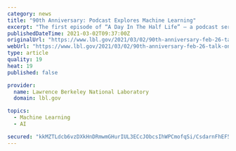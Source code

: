 ```yaml
---
category: news
title: "90th Anniversary: Podcast Explores Machine Learning"
excerpt: "The first episode of “A Day In The Half Life” — a podcast series that follows the often unexpected ways science evolves — explores machine learning, a type of artificial intelligence centered on algorithms that can teach themselves."
publishedDateTime: 2021-03-02T09:37:00Z
originalUrl: "https://www.lbl.gov/2021/03/02/90th-anniversary-feb-26-talk-on-labs-covid-research/"
webUrl: "https://www.lbl.gov/2021/03/02/90th-anniversary-feb-26-talk-on-labs-covid-research/"
type: article
quality: 19
heat: 19
published: false

provider:
  name: Lawrence Berkeley National Laboratory
  domain: lbl.gov

topics:
  - Machine Learning
  - AI

secured: "kkMZTLdcb6vzDXkHnDRmwmGHurIUL3ECcJObcsIhWPCmofqSi/CsdarnFhEF53igP+MvpZ0Rr4QsK6fQYIhWi94+xKF2Puj8zCu5YzA//rscgLmzR3RgDLwnc2SSa4zEXWJPr7RGIqas+w9uruZD+Xw9Of/UMd+VBgA9nDR4w2Q0WkrG/NjEi2OaZ2MV1nXIfQclHRigrtsisKy6omTMkaHioYqyWOuHpSBnswYIfAjIVtQhz/lL9u7DFkVB37z8llDZsmQv4VxxufyPIugGHknAy5kxvySBKMu6E5zEZeDFlLANJKfKbHA6nia1oR+trNKVwKQ/YCNwWLKQC/s1Drcc/b1sIbYngqNFnhpe1Lo=;tVksXf+Gz8Q0tEW8mkS5uw=="
---
```


